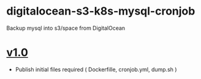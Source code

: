 # digitalocean-s3-k8s-mysql-cronjob
Backup mysql into s3/space from DigitalOcean

# [v1.0](#)
* Publish initial files required ( Dockerfille, cronjob.yml, dump.sh ) 


